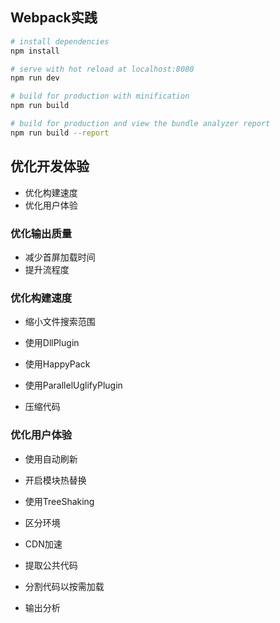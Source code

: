 
## Webpack实践

``` bash
# install dependencies
npm install

# serve with hot reload at localhost:8080
npm run dev

# build for production with minification
npm run build

# build for production and view the bundle analyzer report
npm run build --report
```

## 优化开发体验
- 优化构建速度
- 优化用户体验

### 优化输出质量
- 减少首屏加载时间
- 提升流程度

### 优化构建速度
- 缩小文件搜索范围

- 使用DllPlugin

- 使用HappyPack

- 使用ParallelUglifyPlugin

- 压缩代码

### 优化用户体验
- 使用自动刷新

- 开启模块热替换

- 使用TreeShaking

- 区分环境

- CDN加速

- 提取公共代码

- 分割代码以按需加载

- 输出分析